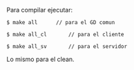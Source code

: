 Para compilar ejecutar: 	

	$ make all 		// para el GD comun
				
	$ make all_cl 		// para el cliente
				
	$ make all_sv 		// para el servidor
							
Lo mismo para el clean.
